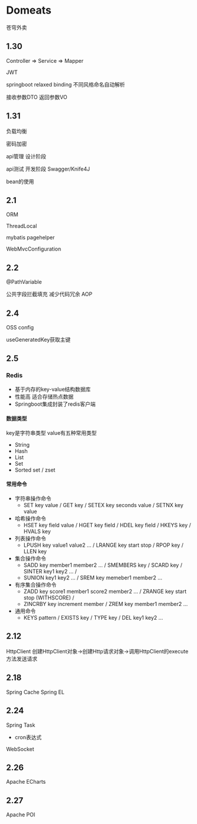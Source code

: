 # Domeats
苍穹外卖

## 1.30
Controller => Service => Mapper

JWT

springboot relaxed binding 不同风格命名自动解析

接收参数DTO 返回参数VO

## 1.31
负载均衡

密码加密

api管理 设计阶段

api测试 开发阶段 Swagger/Knife4J

bean的使用

## 2.1
ORM

ThreadLocal

mybatis pagehelper

WebMvcConfiguration

## 2.2
@PathVariable

公共字段拦截填充 减少代码冗余 AOP

## 2.4
OSS config

useGeneratedKey获取主键

## 2.5
### Redis
* 基于内存的key-value结构数据库
* 性能高 适合存储热点数据
* Springboot集成封装了redis客户端

#### 数据类型
key是字符串类型 value有五种常用类型
* String
* Hash
* List
* Set
* Sorted set / zset

#### 常用命令
* 字符串操作命令
  * SET key value / GET key / SETEX key seconds value / SETNX key value
* 哈希操作命令
  * HSET key field value / HGET key field / HDEL key field / HKEYS key / HVALS key
* 列表操作命令
  * LPUSH key value1 value2 ... / LRANGE key start stop / RPOP key / LLEN key
* 集合操作命令
  * SADD key member1 member2 ... / SMEMBERS key / SCARD key / SINTER key1 key2 ... /
  * SUNION key1 key2 ... / SREM key memeber1 member2 ...
* 有序集合操作命令
  * ZADD key score1 member1 score2 member2 ... / ZRANGE key start stop (WITHSCORE) /
  * ZINCRBY key increment member / ZREM key member1 member2 ...
* 通用命令
  * KEYS pattern / EXISTS key / TYPE key / DEL key1 key2 ...

## 2.12
HttpClient 创建HttpClient对象->创建Http请求对象->调用HttpClient的execute方法发送请求


## 2.18
Spring Cache
Spring EL


## 2.24
Spring Task
* cron表达式

WebSocket

## 2.26
Apache ECharts

## 2.27
Apache POI